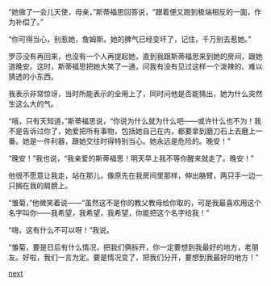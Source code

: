 
“她做了一会儿天使，母亲，”斯蒂福思回答说，“跟着便又跑到极端相反的一面，作为补偿了。”

“你可得当心，别惹她，詹姆斯。她的脾气已经变坏了，记住，千万别去惹她。”

罗莎没有再回来，也没有一个人再提起她，直到我跟斯蒂福思来到她的房间，跟她道晚安。这时，斯蒂福思把她大笑了一通，问我有没有见过这样一个泼辣的、难以猜透的小东西。

我表示非常惊讶，当时所能表示的全用上了，同时问他是否能猜出，她为什么突然生这么大的气。

“哦，只有天知道，”斯蒂福思说，“你说为什么就为什么吧——或许什么也不为！我不是告诉过你了，她爱把所有事物，包括她自己在内，都要拿到磨刀石上去磨上一番。她是一件利器，跟她交往时得特别当心。她永远是危险的。晚安！”

“晚安！”我也说，“我亲爱的斯蒂福思！明天早上我不等你醒来就走了。晚安！”

他很不愿意让我走，站在那儿，像原先在我房间里那样，伸出胳臂，两只手一边一只搁在我的肩膀上。

“雏菊，”他微笑着说——“虽然这不是你的教父教母给你取的，可是我最喜欢用这个名字叫你——我希望，我希望，我希望，你能把这个名字给我！”

“嗨，这有什么不可以呀！”我说。

“雏菊，要是日后有什么情况，把我们俩拆开，你一定要想到我最好的地方，老朋友。好啦，我们一言为定。要是情况变了，把我们分开，要想到我最好的地方！”

[next](page390.md)